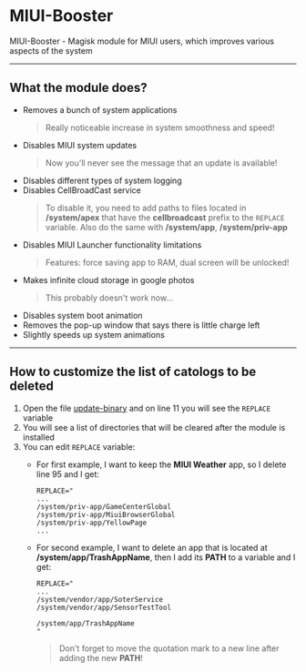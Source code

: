 # MIUI-Booster
MIUI-Booster - Magisk module for MIUI users, which improves various aspects of the system

---

## What the module does?
* Removes a bunch of system applications
  > Really noticeable increase in system smoothness and speed!
* Disables MIUI system updates
  > Now you'll never see the message that an update is available!
* Disables different types of system logging
* Disables CellBroadCast service
  > To disable it, you need to add paths to files located in **/system/apex** that have the **cellbroadcast** prefix to the ```REPLACE``` variable. Also do the same with **/system/app**, **/system/priv-app**
* Disables MIUI Launcher functionality limitations
  > Features: force saving app to RAM, dual screen will be unlocked!
* Makes infinite cloud storage in google photos
  > This probably doesn't work now...
* Disables system boot animation
* Removes the pop-up window that says there is little charge left
* Slightly speeds up system animations
---

## How to customize the list of catologs to be deleted
1. Open the file [update-binary](META-INF/com/google/android/update-binary) and on line 11 you will see the ```REPLACE``` variable
2. You will see a list of directories that will be cleared after the module is installed
3. You can edit ```REPLACE``` variable:
   * For first example, I want to keep the **MIUI Weather** app, so I delete line 95 and I get:
      ```shell
      REPLACE="
      ...
      /system/priv-app/GameCenterGlobal
      /system/priv-app/MiuiBrowserGlobal
      /system/priv-app/YellowPage
      ...
      ```
   * For second example, I want to delete an app that is located at **/system/app/TrashAppName**, then I add its **PATH** to a variable and I get:
      ```shell
      REPLACE="
      ...
      /system/vendor/app/SoterService
      /system/vendor/app/SensorTestTool

      /system/app/TrashAppName
      "
      ```

      > Don't forget to move the quotation mark to a new line after adding the new **PATH**!
